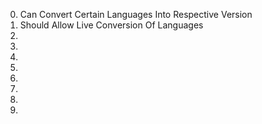 0. Can Convert Certain Languages Into Respective Version
1. Should Allow Live Conversion Of Languages
2. 
3. 
4. 
5. 
6. 
7. 
8. 
9. 